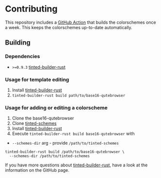 # Contributing

This repository includes a [GitHub Action] that builds the
colorschemes once a week. This keeps the colorschemes up-to-date
automatically.

## Building

### Dependencies

- `>=0.9.3` [tinted-builder-rust]

### Usage for template editing

1. Install [tinted-builder-rust]
1. `tinted-builder-rust build path/to/base16-qutebrowser`

### Usage for adding or editing a colorscheme

1. Clone the base16-qutebrowser
1. Clone [tinted-schemes]
1. Install [tinted-builder-rust]
1. Execute `tinted-builder-rust build base16-qutebrowser` with
  - `--schemes-dir` arg - provide `/path/to/tinted-schemes`

```shell
tinted-builder-rust build /path/to/base16-qutebrowser \
  --schemes-dir /path/to/tinted-schemes
```

If you have more questions about [tinted-builder-rust], have a look at
the information on the GitHub page.

[tinted-builder-rust]: https://github.com/tinted-theming/tinted-builder-rust
[tinted-schemes]: https://github.com/tinted-theming/schemes
[GitHub Action]: .github/workflows/update.yml

